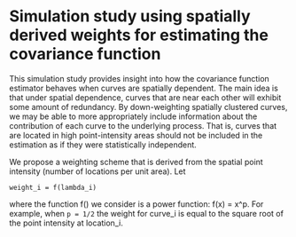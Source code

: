 Simulation study using spatially derived weights for estimating the covariance function
=========================


This simulation study provides insight into how the covariance function estimator behaves when curves are spatially dependent. The main idea is that under spatial dependence, curves that are near each other will exhibit some amount of redundancy. By down-weighting spatially clustered curves, we may be able to more appropriately include information about the contribution of each curve to the underlying process. That is, curves that are located in high point-intensity areas should not be included in the estimation as if they were statistically independent. 

We propose a weighting scheme that is derived from the spatial point intensity (number of locations per unit area). Let
```
weight_i = f(lambda_i)
```
where the function f() we consider is a power function: f(x) = x^p. For example, when `p = 1/2` the weight for curve_i is equal to the square root of the point intensity at location_i. 
 



